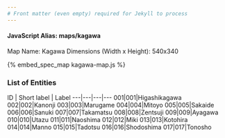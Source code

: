```yaml
---
# Front matter (even empty) required for Jekyll to process
---
```


#### JavaScript Alias: maps/kagawa

Map Name: Kagawa
Dimensions (Width x Height): 540x340



{% embed_spec_map kagawa-map.js %}

### List of Entities

ID | Short label | Label
---|---|---|---
001|001|Higashikagawa
002|002|Kanonji
003|003|Marugame
004|004|Mitoyo
005|005|Sakaide
006|006|Sanuki
007|007|Takamatsu
008|008|Zentsuji
009|009|Ayagawa
010|010|Utazu
011|011|Naoshima
012|012|Miki
013|013|Kotohira
014|014|Manno
015|015|Tadotsu
016|016|Shodoshima
017|017|Tonosho